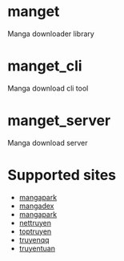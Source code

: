 # manget
Manga downloader library

# manget_cli
Manga download cli tool

# manget_server
Manga download server

# Supported sites
- [mangapark](https://mangapark.net)
- [mangadex](https://mangadex.org)
- [mangapark](https://mangapark.net)
- [nettruyen](https://www.nettruyenmax.com)
- [toptruyen](https://toptruyen.live)
- [truyenqq](https://truyenqq.com.vn)
- [truyentuan](https://truyentuan.com)
